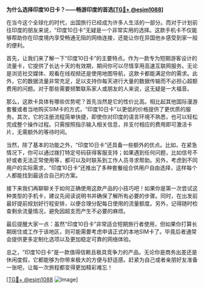 **为什么选择印度10日卡？——畅游印度的首选[[TG💪+ @esim1088](https://t.me/s/esim1088)]**

在当今这个全球化的时代，出国旅行已经成为许多人生活的一部分。而对于计划前往印度的朋友来说，“印度10日卡”无疑是一个非常实用的选择。这款手机卡不仅能够帮助你在印度境内享受畅通无阻的网络连接，还能让你在异国他乡感受到家一般的便利。

首先，让我们来了解一下“印度10日卡”的主要特点。作为一款专为短期游客设计的流量卡，它提供了长达十天的有效期，期间你可以尽情享用高速互联网服务。无论是浏览社交媒体、观看在线视频还是使用地图导航，这款卡都能满足你的需求。此外，它的数据流量非常充足，足以支持你每天进行大量的数据传输而不必担心超额费用的问题。对于那些需要频繁联系家人或朋友的人来说，这无疑是一大福音。

那么，这款卡具体有哪些优势呢？首先当然是它的性价比高。相比起其他国际漫游套餐或者当地购买SIM卡的方式，“印度10日卡”以更低的价格提供了更优质的服务。其次，它的注册流程简单快捷，即使你对印度的语言环境不熟悉，也可以轻松完成整个操作过程。只需按照指示输入相关信息，并支付相应的费用即可激活卡片，无需额外的等待时间。

当然，除了基本的功能之外，“印度10日卡”还具备一些额外的优点。比如，在紧急情况下，你可以通过拨打特定号码获得客服支持；如果遇到任何问题，比如信号不好或者无法正常使用等，都可以及时联系到工作人员寻求帮助。另外，考虑到不同用户的实际需求，“印度10日卡”还推出了多种套餐组合供用户自由选择，这样每个人都能找到最适合自己的方案。

接下来我们再聊聊关于如何正确使用这款产品的小技巧吧！如果你是第一次尝试这种类型的手机卡，建议先阅读说明书并确保了解所有必要的步骤。同时，在出发前最好提前规划好行程安排，以便合理分配每日使用的流量额度。另外，记得随时检查剩余流量情况，避免因超支而产生不必要的麻烦。

最后提醒大家一点：虽然“印度10日卡”非常适合短期旅行者使用，但如果你打算长期居住或工作于该地区，则可能需要考虑申请正式的本地SIM卡了。毕竟后者通常会提供更多定制化选项以及更加稳定可靠的网络体验。

总之，“印度10日卡”是一款值得信赖且极具竞争力的产品。无论你是商务出差还是休闲度假，它都能够为你带来极大的方便与舒适感。赶紧为自己或者亲朋好友准备一张吧，让每一次旅程都变得更加精彩难忘！

[[TG💪+ @esim1088](https://t.me/s/esim1088) ![Image](https://i.postimg.cc/4NQfJmqS/Snipaste-2025-05-13-00-14-12.png)]